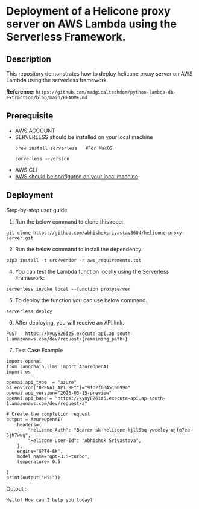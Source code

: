 # Deployment of a Helicone proxy server on AWS Lambda using the Serverless Framework.

## Description

This repository demonstrates how to deploy helicone proxy server on AWS Lambda using the serverless framework.

**Reference**: `https://github.com/madgicaltechdom/python-lambda-db-extraction/blob/main/README.md`


## Prerequisite
  - AWS ACCOUNT 
  - SERVERLESS should be installed on your local machine
    ```
    brew install serverless   #For MacOS
    ```
    ```
    serverless --version
    ```
  - AWS CLI
  - [AWS should be configured on your local machine](https://medium.com/nerd-for-tech/configuration-and-credential-file-settings-in-aws-cli-61c7ff0a1cd6)

## Deployment

Step-by-step user guide

1. Run the below command to clone this repo:
```
git clone https://github.com/abhisheksrivastav3604/helicone-proxy-server.git
```

2. Run the below command to install the dependency: 

```
pip3 install -t src/vendor -r aws_requirements.txt
```

4. You can test the Lambda function locally using the Serverless Framework:

```
serverless invoke local --function proxyserver
```
5. To deploy the function you can use below command.
```
serverless deploy
```
6. After deploying, you will receive an API link.
```
POST - https://kyuy826iz5.execute-api.ap-south-1.amazonaws.com/dev/request/{remaining_path+}
```
7. Test Case Example
```
import openai
from langchain.llms import AzureOpenAI
import os

openai.api_type  = "azure"
os.environ["OPENAI_API_KEY"]="9fb2f004510099a"
openai.api_version="2023-03-15-preview"
openai.api_base = "https://kyuy826iz5.execute-api.ap-south-1.amazonaws.com/dev/request/a"

# Create the completion request
output = AzureOpenAI(
    headers={
        "Helicone-Auth": "Bearer sk-helicone-kjll5bq-ywceloy-ujfo7ea-5jh7wwq",
        "Helicone-User-Id": "Abhishek Srivastava",  
    },
    engine="GPT4-8k",
    model_name="gpt-3.5-turbo",
    temperature= 0.5
    
)
print(output("Hii"))

```
Output : 
```
Hello! How can I help you today?
```
